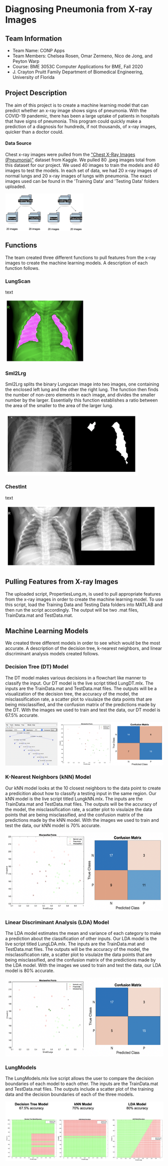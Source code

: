 # Diagnosing Pneumonia from X-ray Images
## Team Information
* Team Name: CONP Apps
* Team Members: Chelsea Rosen, Omar Zermeno, Nico de Jong, and Peyton Warp
* Course: BME 3053C Computer Applications for BME, Fall 2020
* J. Crayton Pruitt Family Department of Biomedical Engineering, University of Florida
## Project Description
The aim of this project is to create a machine learning model that can predict whether an x-ray image shows signs of pneumonia. 
With the COVID-19 pandemic, there has been a large uptake of patients in hospitals that have signs of pneumonia. This program could 
quickly make a prediction of a diagnosis for hundreds, if not thousands, of x-ray images, quicker than a doctor could. 
#### Data Source
Chest x-ray images were pulled from the ["Chest X-Ray Images (Pneumonia)"][1] dataset from Kaggle. We pulled 80 .jpeg images total from this dataset 
for our project. We used 40 images to train the models and 40 images to test the models. In each set of data, we had 20 x-ray images of normal lungs and 20 x-ray images of lungs with pneumonia. The exact images used can be found in the 'Training Data' and 'Testing Data' folders uploaded. 

<img src="RMImages/DataSet.png" height="120"/>

## Functions
The team created three different functions to pull features from the x-ray images to create the machine learning models. A description of each function follows. 
### LungScan
text

<img src="RMImages/LungScan.png" height="200"/>

### Sml2Lrg
Sml2Lrg splits the binary Lungscan image into two images, one containing the enclosed left lung and the other the right lung. The function then finds the number of non-zero elements in each image, and divides the smaller number by the larger. Essentially this function establishes a ratio between the area of the smaller to the area of the larger lung.

<img src="RMImages/Sml2Lrg.png" height="200"/>

### ChestInt
text

<img src="RMImages/ChestInt.png" height="200"/>

## Pulling Features from X-ray Images
The uploaded script, PropertiesLung.m, is used to pull appropriate features from the x-ray images in order to create the machine learning model. To use this script,
load the Training Data and Testing Data folders into MATLAB and then run the script accordingly. The output will be two .mat files, TrainData.mat and TestData.mat. 

## Machine Learning Models
We created three different models in order to see which would be the most accurate. A description of the decision tree, k-nearest neighbors, and linear discriminant analysis models created follows. 

### Decision Tree (DT) Model
The DT model makes various decisions in a flowchart like manner to classify the input. Our DT model is the live script titled LungDT.mlx. The inputs are the TrainData.mat and TestData.mat files. The outputs will be a visualization of the decision tree, the accuracy of the model, the misclassification rate, a scatter plot to visulaize the data points that are being misclassified, and the confusion matrix of the predictions made by the DT. With the images we used to train and test the data, our DT model is 67.5% accurate. 

![](RMImages/DTModel.png)

### K-Nearest Neighbors (kNN) Model
Our kNN model looks at the 10 closest neighbors to the data point to create a predicition about how to classify a testing input in the same region. Our kNN model is the live script titled LungkNN.mlx. The inputs are the TrainData.mat and TestData.mat files. The outputs will be the accuracy of the model, the misclassification rate, a scatter plot to visulaize the data points that are being misclassified, and the confusion matrix of the predictions made by the kNN model. With the images we used to train and test the data, our kNN model is 70% accurate. 

<img src="RMImages/kNNModel.png" height="250"/>

### Linear Discriminant Analysis (LDA) Model
The LDA model estimates the mean and variance of each category to make a prediction about the classification of other inputs. Our LDA model is the live script titled LungLDA.mlx. The inputs are the TrainData.mat and TestData.mat files. The outputs will be the accuracy of the model, the misclassification rate, a scatter plot to visulaize the data points that are being misclassified, and the confusion matrix of the predictions made by the LDA model. With the images we used to train and test the data, our LDA model is 80% accurate. 

<img src="RMImages/LDAModel.png" height="250"/>

### LungModels
The LungModels.mlx live script allows the user to compare the decision boundaries of each model to each other. The inputs are the TrainData.mat and TestData.mat files. The outputs include a scatter plot of the training data and the decision boundaries of each of the three models.  

![](RMImages/Models.png)

[1]:https://www.kaggle.com/paultimothymooney/chest-xray-pneumonia
